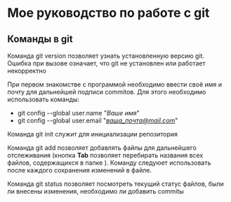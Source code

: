 # Мое руководство по работе с git
## Команды в git
Команда git version позволяет узнать установленную версию git. Ошибка при вызове означает, что git не установлен или работает некорректно

При первом знакомстве с программой необходимо ввести своё имя и почту для дальнейшей подписи commitов. Для этого необходимо использовать команды:
* git config --global user.name "*Ваше имя*"
* git config --global user.email "*ваша_почта@mail.com*"

Команда  git init служит для инициализации репозитория

Команда git add позволяет добавлять файлы для дальнейшего отслеживания (кнопка **Tab** позволяет перебирать названия всех файлов, содержащихся в папке ). Команду следуюет использовать после каждого сохранения изменений в файле.

Команда git status позволяет посмотреть текущий статус файлов, были ли внесены изменения, необходимо ли добавить commitы
